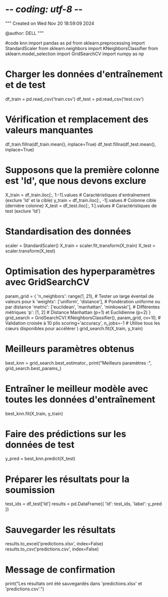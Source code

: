 # -*- coding: utf-8 -*-
"""
Created on Wed Nov 20 18:59:09 2024

@author: DELL
"""

#code knn
import pandas as pd
from sklearn.preprocessing import StandardScaler
from sklearn.neighbors import KNeighborsClassifier
from sklearn.model_selection import GridSearchCV
import numpy as np

# Charger les données d'entraînement et de test
df_train = pd.read_csv('train.csv')
df_test = pd.read_csv('test.csv')

# Vérification et remplacement des valeurs manquantes
df_train.fillna(df_train.mean(), inplace=True)
df_test.fillna(df_test.mean(), inplace=True)

# Supposons que la première colonne est 'Id', que nous devons exclure
X_train = df_train.iloc[:, 1:-1].values  # Caractéristiques d'entraînement (exclure 'Id' et la cible)
y_train = df_train.iloc[:, -1].values    # Colonne cible (dernière colonne)
X_test = df_test.iloc[:, 1:].values      # Caractéristiques de test (exclure 'Id')

# Standardisation des données
scaler = StandardScaler()
X_train = scaler.fit_transform(X_train)
X_test = scaler.transform(X_test)

# Optimisation des hyperparamètres avec GridSearchCV
param_grid = {
    'n_neighbors': range(1, 21),  # Tester un large éventail de valeurs pour k
    'weights': ['uniform', 'distance'],  # Pondération uniforme ou par distance
    'metric': ['euclidean', 'manhattan', 'minkowski'],  # Différentes métriques
    'p': [1, 2]  # Distance Manhattan (p=1) et Euclidienne (p=2)
}
grid_search = GridSearchCV(
    KNeighborsClassifier(),
    param_grid,
    cv=10,  # Validation croisée à 10 plis
    scoring='accuracy',
    n_jobs=-1  # Utilise tous les cœurs disponibles pour accélérer
)
grid_search.fit(X_train, y_train)

# Meilleurs paramètres obtenus
best_knn = grid_search.best_estimator_
print("Meilleurs paramètres :", grid_search.best_params_)

# Entraîner le meilleur modèle avec toutes les données d'entraînement
best_knn.fit(X_train, y_train)

# Faire des prédictions sur les données de test
y_pred = best_knn.predict(X_test)

# Préparer les résultats pour la soumission
test_ids = df_test['Id']
results = pd.DataFrame({
    'Id': test_ids,
    'label': y_pred
})

# Sauvegarder les résultats
results.to_excel('predictions.xlsx', index=False)
results.to_csv('predictions.csv', index=False)

# Message de confirmation
print("Les résultats ont été sauvegardés dans 'predictions.xlsx' et 'predictions.csv'.")
